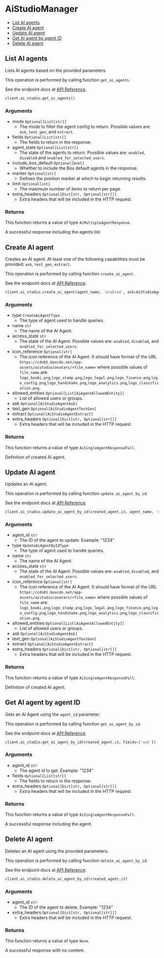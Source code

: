 # AiStudioManager

- [List AI agents](#list-ai-agents)
- [Create AI agent](#create-ai-agent)
- [Update AI agent](#update-ai-agent)
- [Get AI agent by agent ID](#get-ai-agent-by-agent-id)
- [Delete AI agent](#delete-ai-agent)

## List AI agents

Lists AI agents based on the provided parameters.

This operation is performed by calling function `get_ai_agents`.

See the endpoint docs at
[API Reference](https://developer.box.com/reference/get-ai-agents/).

<!-- sample get_ai_agents -->

```python
client.ai_studio.get_ai_agents()
```

### Arguments

- mode `Optional[List[str]]`
  - The mode to filter the agent config to return. Possible values are: `ask`, `text_gen`, and `extract`.
- fields `Optional[List[str]]`
  - The fields to return in the response.
- agent_state `Optional[List[str]]`
  - The state of the agents to return. Possible values are: `enabled`, `disabled` and `enabled_for_selected_users`.
- include_box_default `Optional[bool]`
  - Whether to include the Box default agents in the response.
- marker `Optional[str]`
  - Defines the position marker at which to begin returning results.
- limit `Optional[int]`
  - The maximum number of items to return per page.
- extra_headers `Optional[Dict[str, Optional[str]]]`
  - Extra headers that will be included in the HTTP request.

### Returns

This function returns a value of type `AiMultipleAgentResponse`.

A successful response including the agents list.

## Create AI agent

Creates an AI agent. At least one of the following capabilities must be provided: `ask`, `text_gen`, `extract`.

This operation is performed by calling function `create_ai_agent`.

See the endpoint docs at
[API Reference](https://developer.box.com/reference/post-ai-agents/).

<!-- sample post_ai_agents -->

```python
client.ai_studio.create_ai_agent(agent_name, 'enabled', ask=AiStudioAgentAsk(access_state='enabled', description='desc1'))
```

### Arguments

- type `CreateAiAgentType`
  - The type of agent used to handle queries.
- name `str`
  - The name of the AI Agent.
- access_state `str`
  - The state of the AI Agent. Possible values are: `enabled`, `disabled`, and `enabled_for_selected_users`.
- icon_reference `Optional[str]`
  - The icon reference of the AI Agent. It should have format of the URL `https://cdn01.boxcdn.net/app-assets/aistudio/avatars/<file_name>` where possible values of `file_name` are: `logo_boxAi.png`,`logo_stamp.png`,`logo_legal.png`,`logo_finance.png`,`logo_config.png`,`logo_handshake.png`,`logo_analytics.png`,`logo_classification.png`.
- allowed_entities `Optional[List[AiAgentAllowedEntity]]`
  - List of allowed users or groups.
- ask `Optional[AiStudioAgentAsk]`
- text_gen `Optional[AiStudioAgentTextGen]`
- extract `Optional[AiStudioAgentExtract]`
- extra_headers `Optional[Dict[str, Optional[str]]]`
  - Extra headers that will be included in the HTTP request.

### Returns

This function returns a value of type `AiSingleAgentResponseFull`.

Definition of created AI agent.

## Update AI agent

Updates an AI agent.

This operation is performed by calling function `update_ai_agent_by_id`.

See the endpoint docs at
[API Reference](https://developer.box.com/reference/put-ai-agents-id/).

<!-- sample put_ai_agents_id -->

```python
client.ai_studio.update_ai_agent_by_id(created_agent.id, agent_name, 'enabled', ask=AiStudioAgentAsk(access_state='disabled', description='desc2'))
```

### Arguments

- agent_id `str`
  - The ID of the agent to update. Example: "1234"
- type `UpdateAiAgentByIdType`
  - The type of agent used to handle queries.
- name `str`
  - The name of the AI Agent.
- access_state `str`
  - The state of the AI Agent. Possible values are: `enabled`, `disabled`, and `enabled_for_selected_users`.
- icon_reference `Optional[str]`
  - The icon reference of the AI Agent. It should have format of the URL `https://cdn01.boxcdn.net/app-assets/aistudio/avatars/<file_name>` where possible values of `file_name` are: `logo_boxAi.png`,`logo_stamp.png`,`logo_legal.png`,`logo_finance.png`,`logo_config.png`,`logo_handshake.png`,`logo_analytics.png`,`logo_classification.png`.
- allowed_entities `Optional[List[AiAgentAllowedEntity]]`
  - List of allowed users or groups.
- ask `Optional[AiStudioAgentAsk]`
- text_gen `Optional[AiStudioAgentTextGen]`
- extract `Optional[AiStudioAgentExtract]`
- extra_headers `Optional[Dict[str, Optional[str]]]`
  - Extra headers that will be included in the HTTP request.

### Returns

This function returns a value of type `AiSingleAgentResponseFull`.

Definition of created AI agent.

## Get AI agent by agent ID

Gets an AI Agent using the `agent_id` parameter.

This operation is performed by calling function `get_ai_agent_by_id`.

See the endpoint docs at
[API Reference](https://developer.box.com/reference/get-ai-agents-id/).

<!-- sample get_ai_agents_id -->

```python
client.ai_studio.get_ai_agent_by_id(created_agent.id, fields=['ask'])
```

### Arguments

- agent_id `str`
  - The agent id to get. Example: "1234"
- fields `Optional[List[str]]`
  - The fields to return in the response.
- extra_headers `Optional[Dict[str, Optional[str]]]`
  - Extra headers that will be included in the HTTP request.

### Returns

This function returns a value of type `AiSingleAgentResponseFull`.

A successful response including the agent.

## Delete AI agent

Deletes an AI agent using the provided parameters.

This operation is performed by calling function `delete_ai_agent_by_id`.

See the endpoint docs at
[API Reference](https://developer.box.com/reference/delete-ai-agents-id/).

<!-- sample delete_ai_agents_id -->

```python
client.ai_studio.delete_ai_agent_by_id(created_agent.id)
```

### Arguments

- agent_id `str`
  - The ID of the agent to delete. Example: "1234"
- extra_headers `Optional[Dict[str, Optional[str]]]`
  - Extra headers that will be included in the HTTP request.

### Returns

This function returns a value of type `None`.

A successful response with no content.
